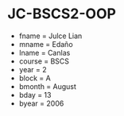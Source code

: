 # JC-BSCS2-OOP

- fname = Julce Lian 
- mname = Edaño
- lname = Canlas
- course = BSCS
- year = 2
- block = A
- bmonth = August
- bday = 13
- byear = 2006
